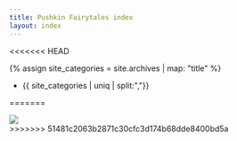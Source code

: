```yaml
---
title: Pushkin Fairytales index
layout: index
---
```

<<<<<<< HEAD

{% assign site_categories = site.archives | map: "title" %}


- {{ site_categories | uniq | split:","}}

=======
<div id = "gallery">
     <div class = "grid_cell">
     <img src="{{  }}" class="gallery_thumb"></a>
</div>
>>>>>>> 51481c2063b2871c30cfc3d174b68dde8400bd5a
